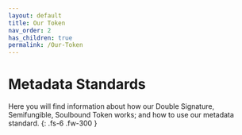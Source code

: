```yaml
---
layout: default
title: Our Token
nav_order: 2
has_children: true
permalink: /Our-Token
---
```


# Metadata Standards

Here you will find information about how our Double Signature, Semifungible, Soulbound Token works; and how to use our metadata standard.
{: .fs-6 .fw-300 }
